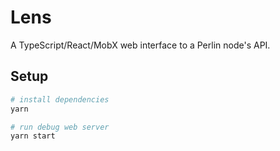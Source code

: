 # Lens

A TypeScript/React/MobX web interface to a Perlin node's API.

## Setup

```bash
# install dependencies
yarn 

# run debug web server
yarn start
```